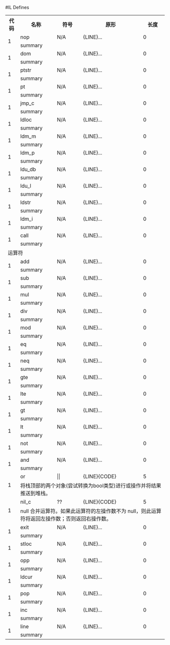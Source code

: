 #IL Defines

<table>
<tr>
<th>代码</th>
<th>名称</th>
<th>符号</th>
<th>原形</th>
<th>长度</th>
</tr>

<tr>
<td rowspan=2>1</td>
<td>nop</td>
<td>N/A</td>
<td>{LINE}...</td>
<td>0</td>
</tr><tr><td colspan=4>
summary
</td></tr>

<tr>
<td rowspan=2>1</td>
<td>dom</td>
<td>N/A</td>
<td>{LINE}...</td>
<td>0</td>
</tr><tr><td colspan=4>
summary
</td></tr>

<tr>
<td rowspan=2>1</td>
<td>ptstr</td>
<td>N/A</td>
<td>{LINE}...</td>
<td>0</td>
</tr><tr><td colspan=4>
summary
</td></tr>

<tr>
<td rowspan=2>1</td>
<td>pt</td>
<td>N/A</td>
<td>{LINE}...</td>
<td>0</td>
</tr><tr><td colspan=4>
summary
</td></tr>

<tr>
<td rowspan=2>1</td>
<td>jmp_c</td>
<td>N/A</td>
<td>{LINE}...</td>
<td>0</td>
</tr><tr><td colspan=4>
summary
</td></tr>

<tr>
<td rowspan=2>1</td>
<td>ldloc</td>
<td>N/A</td>
<td>{LINE}...</td>
<td>0</td>
</tr><tr><td colspan=4>
summary
</td></tr>

<tr>
<td rowspan=2>1</td>
<td>ldm_m</td>
<td>N/A</td>
<td>{LINE}...</td>
<td>0</td>
</tr><tr><td colspan=4>
summary
</td></tr>

<tr>
<td rowspan=2>1</td>
<td>ldm_p</td>
<td>N/A</td>
<td>{LINE}...</td>
<td>0</td>
</tr><tr><td colspan=4>
summary
</td></tr>

<tr>
<td rowspan=2>1</td>
<td>ldu_db</td>
<td>N/A</td>
<td>{LINE}...</td>
<td>0</td>
</tr><tr><td colspan=4>
summary
</td></tr>

<tr>
<td rowspan=2>1</td>
<td>ldu_l</td>
<td>N/A</td>
<td>{LINE}...</td>
<td>0</td>
</tr><tr><td colspan=4>
summary
</td></tr>

<tr>
<td rowspan=2>1</td>
<td>ldstr</td>
<td>N/A</td>
<td>{LINE}...</td>
<td>0</td>
</tr><tr><td colspan=4>
summary
</td></tr>

<tr>
<td rowspan=2>1</td>
<td>ldm_i</td>
<td>N/A</td>
<td>{LINE}...</td>
<td>0</td>
</tr><tr><td colspan=4>
summary
</td></tr>

<tr>
<td rowspan=2>1</td>
<td>call</td>
<td>N/A</td>
<td>{LINE}...</td>
<td>0</td>
</tr><tr><td colspan=4>
summary
</td></tr>

<tr><td colspan=5>运算符</td></tr>

<tr>
<td rowspan=2>1</td>
<td>add</td>
<td>N/A</td>
<td>{LINE}...</td>
<td>0</td>
</tr><tr><td colspan=4>
summary
</td></tr>

<tr>
<td rowspan=2>1</td>
<td>sub</td>
<td>N/A</td>
<td>{LINE}...</td>
<td>0</td>
</tr><tr><td colspan=4>
summary
</td></tr>

<tr>
<td rowspan=2>1</td>
<td>mul</td>
<td>N/A</td>
<td>{LINE}...</td>
<td>0</td>
</tr><tr><td colspan=4>
summary
</td></tr>

<tr>
<td rowspan=2>1</td>
<td>div</td>
<td>N/A</td>
<td>{LINE}...</td>
<td>0</td>
</tr><tr><td colspan=4>
summary
</td></tr>

<tr>
<td rowspan=2>1</td>
<td>mod</td>
<td>N/A</td>
<td>{LINE}...</td>
<td>0</td>
</tr><tr><td colspan=4>
summary
</td></tr>

<tr>
<td rowspan=2>1</td>
<td>eq</td>
<td>N/A</td>
<td>{LINE}...</td>
<td>0</td>
</tr><tr><td colspan=4>
summary
</td></tr>

<tr>
<td rowspan=2>1</td>
<td>neq</td>
<td>N/A</td>
<td>{LINE}...</td>
<td>0</td>
</tr><tr><td colspan=4>
summary
</td></tr>

<tr>
<td rowspan=2>1</td>
<td>gte</td>
<td>N/A</td>
<td>{LINE}...</td>
<td>0</td>
</tr><tr><td colspan=4>
summary
</td></tr>

<tr>
<td rowspan=2>1</td>
<td>lte</td>
<td>N/A</td>
<td>{LINE}...</td>
<td>0</td>
</tr><tr><td colspan=4>
summary
</td></tr>

<tr>
<td rowspan=2>1</td>
<td>gt</td>
<td>N/A</td>
<td>{LINE}...</td>
<td>0</td>
</tr><tr><td colspan=4>
summary
</td></tr>

<tr>
<td rowspan=2>1</td>
<td>lt</td>
<td>N/A</td>
<td>{LINE}...</td>
<td>0</td>
</tr><tr><td colspan=4>
summary
</td></tr>

<tr>
<td rowspan=2>1</td>
<td>not</td>
<td>N/A</td>
<td>{LINE}...</td>
<td>0</td>
</tr><tr><td colspan=4>
summary
</td></tr>

<tr>
<td rowspan=2>1</td>
<td>and</td>
<td>N/A</td>
<td>{LINE}...</td>
<td>0</td>
</tr><tr><td colspan=4>
summary
</td></tr>

<tr>
<td rowspan=2>1</td>
<td>or</td>
<td>||</td>
<td>{LINE}{CODE}</td>
<td>5</td>
</tr><tr><td colspan=4>
将栈顶部的两个对象(尝试转换为bool类型)进行或操作并将结果推送到堆栈。
</td></tr>

<tr>
<td rowspan=2>1</td>
<td>nil_c</td>
<td>??</td>
<td>{LINE}{CODE}</td>
<td>5</td>
</tr><tr><td colspan=4>
null 合并运算符。如果此运算符的左操作数不为 null，则此运算符将返回左操作数；否则返回右操作数。
</td></tr>

<tr>
<td rowspan=2>1</td>
<td>exit</td>
<td>N/A</td>
<td>{LINE}...</td>
<td>0</td>
</tr><tr><td colspan=4>
summary
</td></tr>

<tr>
<td rowspan=2>1</td>
<td>stloc</td>
<td>N/A</td>
<td>{LINE}...</td>
<td>0</td>
</tr><tr><td colspan=4>
summary
</td></tr>

<tr>
<td rowspan=2>1</td>
<td>opp</td>
<td>N/A</td>
<td>{LINE}...</td>
<td>0</td>
</tr><tr><td colspan=4>
summary
</td></tr>

<tr>
<td rowspan=2>1</td>
<td>ldcur</td>
<td>N/A</td>
<td>{LINE}...</td>
<td>0</td>
</tr><tr><td colspan=4>
summary
</td></tr>

<tr>
<td rowspan=2>1</td>
<td>pop</td>
<td>N/A</td>
<td>{LINE}...</td>
<td>0</td>
</tr><tr><td colspan=4>
summary
</td></tr>

<tr>
<td rowspan=2>1</td>
<td>inc</td>
<td>N/A</td>
<td>{LINE}...</td>
<td>0</td>
</tr><tr><td colspan=4>
summary
</td></tr>

<tr>
<td rowspan=2>1</td>
<td>line</td>
<td>N/A</td>
<td>{LINE}...</td>
<td>0</td>
</tr><tr><td colspan=4>
summary
</td></tr>


</table>
